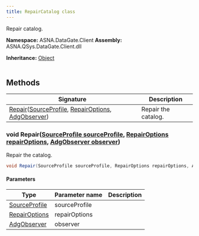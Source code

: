 ```yaml
---
title: RepairCatalog class
---
```


Repair catalog.

**Namespace:** ASNA.DataGate.Client
**Assembly:** ASNA.QSys.DataGate.Client.dll

**Inheritance:** [Object](https://docs.microsoft.com/en-us/dotnet/api/system.object)
<br>
<br>

## Methods

| Signature | Description |
| --- | --- |
| [Repair](#repair-sourceprofile-repairoptions-adgobserver-)([SourceProfile](/reference/datagate/datagate-providers/source-profile.html), [RepairOptions](/reference/datagate/datagate-common/repair-options.html), [AdgObserver](/reference/datagate/datagate-client/adg-observer.html)) | Repair the catalog.

### void Repair([SourceProfile sourceProfile](/reference/datagate/datagate-providers/source-profile.html), [RepairOptions repairOptions](/reference/datagate/datagate-common/repair-options.html), [AdgObserver observer](/reference/datagate/datagate-client/adg-observer.html))

Repair the catalog.

```cs
void Repair(SourceProfile sourceProfile, RepairOptions repairOptions, AdgObserver observer)
```

#### Parameters

| Type | Parameter name | Description
| --- | --- | ---
| [SourceProfile](/reference/datagate/datagate-providers/source-profile.html) | sourceProfile | 
| [RepairOptions](/reference/datagate/datagate-common/repair-options.html) | repairOptions | 
| [AdgObserver](/reference/datagate/datagate-client/adg-observer.html) | observer | 
